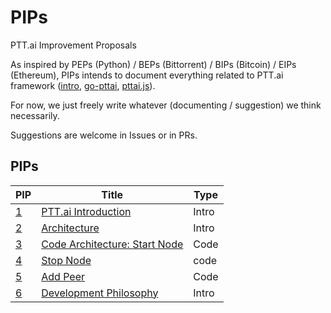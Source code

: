 PIPs
==========
PTT.ai Improvement Proposals

As inspired by PEPs (Python) / BEPs (Bittorrent) / BIPs (Bitcoin) / EIPs (Ethereum),
PIPs intends to document everything related to PTT.ai framework ([intro](https://docs.google.com/presentation/d/1p84VUW7dsWIvf_QBrmCVOYS_SQ6F0tkt5zG0vuMYnUA/edit#slide=id.p), [go-pttai](https://github.com/ailabstw/go-pttai), [pttai.js](https://github.com/ailabstw/pttai.js)).

For now, we just freely write whatever (documenting / suggestion) we think necessarily.

Suggestions are welcome in Issues or in PRs.

PIPs
-----

PIP | Title | Type
--- | --- | ---
 [1](https://github.com/ailabstw/PIPs/blob/master/PIP-0001.md) | [PTT.ai Introduction](https://github.com/ailabstw/PIPs/blob/master/PIP-0001.md) | Intro
 [2](https://github.com/ailabstw/PIPs/blob/master/PIP-0002.md) | [Architecture](https://github.com/ailabstw/PIPs/blob/master/PIP-0002.md) | Intro
 [3](https://github.com/ailabstw/PIPs/blob/master/PIP-0003.md) | [Code Architecture: Start Node](https://github.com/ailabstw/PIPs/blob/master/PIP-0003.md) | Code
 [4](https://github.com/ailabstw/PIPs/blob/master/PIP-0004.md) | [Stop Node](https://github.com/ailabstw/PIPs/blob/master/PIP-0004.md) | code
 [5](https://github.com/ailabstw/PIPs/blob/master/PIP-0005.md) | [Add Peer](https://github.com/ailabstw/PIPs/blob/master/PIP-0005.md) | Code
 [6](https://github.com/ailabstw/PIPs/blob/master/PIP-0006.md) | [Development Philosophy](https://github.com/ailabstw/PIPs/blob/master/PIP-0006.md) | Intro
